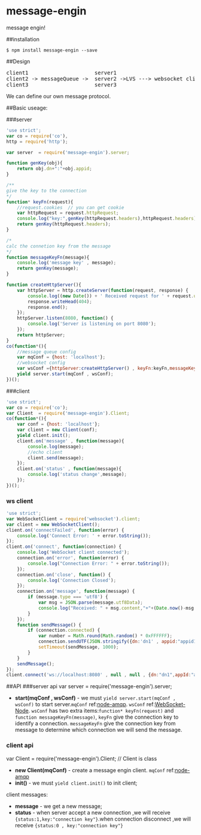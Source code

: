message-engin
=============

message engin!

##installation
```
$ npm install message-engin --save
```

##Design
<pre>
client1						server1 
client2 -> messageQueue -> 	server2 ->LVS ---> websocket client
client3						server3
</pre>

We can define our own message protocol.

##Basic useage:

###server
```js
'use strict';
var co = require('co'),
http = require('http');

var server  = require('message-engin').server;

function genKey(obj){
	return obj.dn+":"+obj.appid;
}

/**
give the key to the connection
*/
function* keyFn(request){
	//request.cookies  // you can get cookie
	var httpRequest = request.httpRequest;
	console.log("key:",genKey(httpRequest.headers),httpRequest.headers);
	return genKey(httpRequest.headers);
}

/*
calc the connetion key from the message
*/
function messageKeyFn(message){
	console.log('message key' , message);
	return genKey(message);
}

function createHttpServer(){
	var httpServer = http.createServer(function(request, response) {
	    console.log((new Date()) + ' Received request for ' + request.url);
	    response.writeHead(404);
	    response.end();
	});
	httpServer.listen(8080, function() {
	    console.log('Server is listening on port 8080');
	});
	return httpServer;
}
co(function*(){
	//message queue config
	var mqConf = {host: 'localhost'};
	//websocket config
	var wsConf ={httpServer:createHttpServer() , keyFn:keyFn,messageKeyFn:messageKeyFn };
	yield server.start(mqConf , wsConf);
})();
```
###client
```js
'use strict';
var co = require('co');
var Client  = require('message-engin').Client;
co(function*(){
	var conf = {host: 'localhost'};
	var client = new Client(conf);
	yield client.init();
	client.on('message' , function(message){
		console.log(message);
		//echo client
		client.send(message);
	});
	client.on('status' , function(message){
		console.log('status change',message);
	});
})();

```
### ws client
```js
'use strict';
var WebSocketClient = require('websocket').client;
var client = new WebSocketClient();
client.on('connectFailed', function(error) {
    console.log('Connect Error: ' + error.toString());
});
client.on('connect', function(connection) {
    console.log('WebSocket client connected');
    connection.on('error', function(error) {
        console.log("Connection Error: " + error.toString());
    });
    connection.on('close', function() {
        console.log('Connection Closed');
    });
    connection.on('message', function(message) {
        if (message.type === 'utf8') {
            var msg = JSON.parse(message.utf8Data);
            console.log("Received: " + msg.content,"+"+(Date.now()-msg.ct+'ms'));
        }
    });
    function sendMessage() {
        if (connection.connected) {
            var number = Math.round(Math.random() * 0xFFFFFF);
            connection.sendUTF(JSON.stringify({dn:'dn1' , appid:"appid1", ct:Date.now() ,content:number.toString()}));
            setTimeout(sendMessage, 1000);
        }
    }
    sendMessage();
});
client.connect('ws://localhost:8080' , null , null , {dn:"dn1",appId:"appid1"});
```

##API
###server api
var server  = require('message-engin').server;
- **start(mqConf , wsConf)** - we must `yield server.start(mqConf , wsConf)` to start server.`mqConf` ref:[node-amqp](https://github.com/postwait/node-amqp). `wsConf` ref:[WebSocket-Node](https://github.com/Worlize/WebSocket-Node). `wsConf` has two extra items:`function* keyFn(request)` and `function messageKeyFn(message)`, `keyFn` give the connection key to identify a connection. `messageKeyFn` give the connection key from message to determine which connection we will send the message.

### client api
var Client  = require('message-engin').Client; // Client is class
- **new Client(mqConf)** - create a message engin client. `mqConf` ref:[node-amqp](https://github.com/postwait/node-amqp)
- **init()** - we must `yield client.init()` to init client;

client messages:
- **message** - we get a new message;
- **status** - when server accept a new connection ,we will receive `{status:1,key:"connection key"}`.when connection disconnect ,we will receive `{status:0 , key:"connection key"}`



